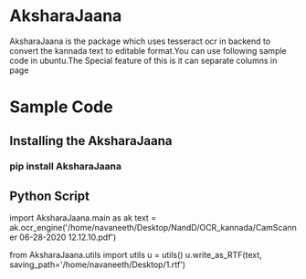 # AksharaJaana

AksharaJaana is the package which uses tesseract ocr in backend to convert the kannada text to editable format.You can use
following sample code in ubuntu.The Special feature of this is it can separate columns in page

# Sample Code 

## Installing the AksharaJaana

### pip install AksharaJaana



## Python Script

import AksharaJaana.main as ak 
text = ak.ocr_engine('/home/navaneeth/Desktop/NandD/OCR_kannada/CamScanner 06-28-2020 12.12.10.pdf')

from AksharaJaana.utils import utils
u = utils()
u.write_as_RTF(text, saving_path='/home/navaneeth/Desktop/1.rtf')


